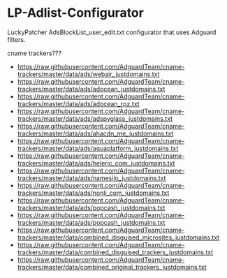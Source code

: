 # LP-Adlist-Configurator
LuckyPatcher AdsBlockList_user_edit.txt configurator that uses Adguard filters.






cname trackers???
- https://raw.githubusercontent.com/AdguardTeam/cname-trackers/master/data/ads/webair_justdomains.txt
- https://raw.githubusercontent.com/AdguardTeam/cname-trackers/master/data/ads/adocean_justdomains.txt
- https://raw.githubusercontent.com/AdguardTeam/cname-trackers/master/data/ads/adocean_rpz.txt
- https://raw.githubusercontent.com/AdguardTeam/cname-trackers/master/data/ads/adspyglass_justdomains.txt
- https://raw.githubusercontent.com/AdguardTeam/cname-trackers/master/data/ads/ahacdn_me_justdomains.txt
- https://raw.githubusercontent.com/AdguardTeam/cname-trackers/master/data/ads/aquaplatform_justdomains.txt
- https://raw.githubusercontent.com/AdguardTeam/cname-trackers/master/data/ads/heleric_com_justdomains.txt
- https://raw.githubusercontent.com/AdguardTeam/cname-trackers/master/data/ads/namesilo_justdomains.txt
- https://raw.githubusercontent.com/AdguardTeam/cname-trackers/master/data/ads/nonli_com_justdomains.txt
- https://raw.githubusercontent.com/AdguardTeam/cname-trackers/master/data/ads/popcash_justdomains.txt
- https://raw.githubusercontent.com/AdguardTeam/cname-trackers/master/data/ads/popcash_justdomains.txt
- https://raw.githubusercontent.com/AdguardTeam/cname-trackers/master/data/combined_disguised_microsites_justdomains.txt
- https://raw.githubusercontent.com/AdguardTeam/cname-trackers/master/data/combined_disguised_trackers_justdomains.txt
- https://raw.githubusercontent.com/AdguardTeam/cname-trackers/master/data/combined_original_trackers_justdomains.txt
